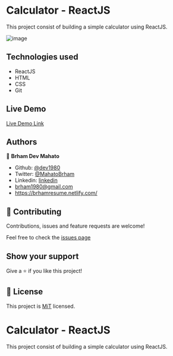 # Calculator - ReactJS
This project consist of building a simple calculator using ReactJS.

![image](https://user-images.githubusercontent.com/50328853/79182869-9ebd7300-7e2f-11ea-8cd4-59a837bf7047.png)

## Technologies used

- ReactJS
- HTML
- CSS
- Git

## Live Demo

[Live Demo Link](https://react-dev-calculaor.herokuapp.com/)

## Authors

👤 **Brham Dev Mahato**

-   Github: [@dev1980](https://github.com/dev1980)
-   Twitter: [@MahatoBrham](https://twitter.com/MahatoBrham)
-   Linkedin: [linkedin](https://www.linkedin.com/in/dev1980/)
-   <brham1980@gmail.com>
-   <https://brhamresume.netlify.com/>

## 🤝 Contributing

Contributions, issues and feature requests are welcome!

Feel free to check the [issues page](https://github.com/dev1980/calculator-project/issues)

## Show your support

Give a ⭐️ if you like this project!

## 📝 License

This project is [MiT](https://opensource.org/licenses/MIT) licensed.
# Calculator - ReactJS
This project consist of building a simple calculator using ReactJS.
